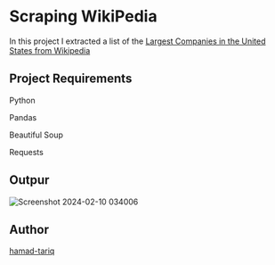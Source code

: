 # Scraping WikiPedia

In this project I extracted a list of the [Largest Companies in the United States from Wikipedia](https://en.wikipedia.org/wiki/List_of_largest_companies_in_the_United_States_by_revenue)

## Project Requirements

Python

Pandas

Beautiful Soup

Requests

## Outpur

![Screenshot 2024-02-10 034006](https://github.com/hamad-tariq/Web-Scraping/assets/113939608/45fa6c46-5850-4b7f-a85a-e92b281da1e2)

## Author

[hamad-tariq](https://github.com/hamad-tariq)
